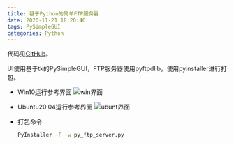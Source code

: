 ```yaml
---
title: 基于Python的简单FTP服务器
date: 2020-11-21 18:20:46
tags: PySimpleGUI
categories: Python
---
```


代码见[GitHub](https://github.com/leiz2192/Python/tree/master/PyFtpServer)。

UI使用基于tk的PySimpleGUI，FTP服务器使用pyftpdlib，使用pyinstaller进行打包。

- Win10运行参考界面
![win界面](/images/20201129T195324.321.png)

- Ubuntu20.04运行参考界面
![ubunt界面](/images/20201129T203840.135.png)

- 打包命令

    ```bash
    PyInstaller -F -w py_ftp_server.py
    ```

